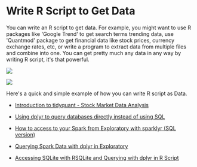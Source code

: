 # Write R Script to Get Data

You can write an R script to get data. For example, you might want to use R packages like 'Google Trend' to get search terms trending data, use 'Quantmod' package to get financial data like stock prices, currency exchange rates, etc, or write a program to extract data from  multiple files and combine into one. You can get pretty much any data in any way by writing R script, it's that powerful.

![](images/r-script-data2.png)

![](images/r-script-data.png)


Here's a quick and simple example of how you can write R script as Data.

* [Introduction to tidyquant - Stock Market Data Analysis](https://blog.exploratory.io/introduction-to-tidyquant-quantitative-financial-analysis-for-tidyverse-habitats-e5f72a023ce2)

* [Using dplyr to query databases directly instead of using SQL](https://exploratory.io/note/2ac8ae888097/4608293349858884?cb=1506647866244)

* [How to access to your Spark from Exploratory with sparklyr (SQL version)](https://exploratory.io/note/2ac8ae888097/8385836660075252?cb=1506646442109)

* [Querying Spark Data with dplyr in Exploratory](https://exploratory.io/note/2ac8ae888097/9658701904142809?cb=1506646883371)

* [Accessing SQLite with RSQLite and Querying with dplyr in R Script](https://exploratory.io/note/2ac8ae888097/6847080671738131)

